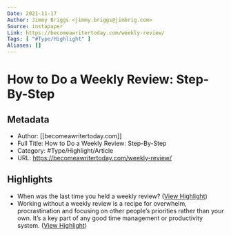 ```yaml
---
Date: 2021-11-17
Author: Jimmy Briggs <jimmy.briggs@jimbrig.com>
Source: instapaper
Link: https://becomeawritertoday.com/weekly-review/
Tags: [ "#Type/Highlight" ]
Aliases: []
---
```

# How to Do a Weekly Review: Step-By-Step

## Metadata
- Author: [[becomeawritertoday.com]]
- Full Title: How to Do a Weekly Review: Step-By-Step
- Category: #Type/Highlight/Article
- URL: https://becomeawritertoday.com/weekly-review/

## Highlights
- When was the last time you held a weekly review? ([View Highlight](https://instapaper.com/read/1383967782/15391646))
- Working without a weekly review is a recipe for overwhelm, procrastination and focusing on other people’s priorities rather than your own. It’s a key part of any good time management or productivity system. ([View Highlight](https://instapaper.com/read/1383967782/15391647))
